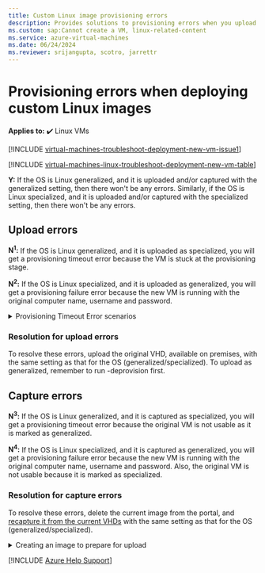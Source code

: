 ```yaml
---
title: Custom Linux image provisioning errors
description: Provides solutions to provisioning errors when you upload or capture a generalized VM image as a specialized Linux VM image or vice versa.
ms.custom: sap:Cannot create a VM, linux-related-content
ms.service: azure-virtual-machines
ms.date: 06/24/2024
ms.reviewer: srijangupta, scotro, jarrettr
---
```

# Provisioning errors when deploying custom Linux images

**Applies to:** :heavy_check_mark: Linux VMs

[!INCLUDE [virtual-machines-troubleshoot-deployment-new-vm-issue1](../../../includes/azure/virtual-machines-troubleshoot-deployment-new-vm-issue1-include.md)]

[!INCLUDE [virtual-machines-linux-troubleshoot-deployment-new-vm-table](../../../includes/azure/virtual-machines-linux-troubleshoot-deployment-new-vm-table.md)]

**Y:** If the OS is Linux generalized, and it is uploaded and/or captured with the generalized setting, then there won't be any errors. Similarly, if the OS is Linux specialized, and it is uploaded and/or captured with the specialized setting, then there won't be any errors.

## Upload errors

**N<sup>1</sup>:** If the OS is Linux generalized, and it is uploaded as specialized, you will get a provisioning timeout error because the VM is stuck at the provisioning stage.

**N<sup>2</sup>:** If the OS is Linux specialized, and it is uploaded as generalized, you will get a provisioning failure error because the new VM is running with the original computer name, username and password.

<details>
  <summary>Provisioning Timeout Error scenarios</summary>

When a Linux Generalized Operating System (OS) is uploaded as Specialized, it may result in a provisioning timeout error, causing the Virtual Machine (VM) to get stuck during provisioning. This issue typically arises due to the fundamental differences in configuration between generalized and specialized images. Here are some possible scenarios and their explanations:

<bold>Scenario 1: Persistent Network Configuration Conflicts </bold>
- **Issue**: Generalized images are designed to remove unique identifiers and specific configurations, making them ready for new deployments. Uploading a generalized image as specialized may cause network conflicts, as persistent network configurations might still exist.
- **Cause**: Residual network settings or DHCP client IDs remain in the image, causing the system to hang as it tries to acquire a new IP address during provisioning.
- **Solution**: Verify and remove any static network configurations or identifiers before uploading the image.

<bold>Scenario 2: SSH Key or Password Reset Errors</bold>
- **Issue**: Generalized images do not retain user-specific configurations like SSH keys or passwords. During provisioning, the VM may attempt to reset these configurations, but the settings are either absent or misconfigured, leading to timeouts.
- **Cause**: Without predefined SSH keys or passwords, the provisioning service is unable to complete the configuration.
- **Solution**: Ensure that the VM configuration includes SSH or password authentication methods compatible with the OS state.

<bold>Scenario 3: Missing Cloud-Init or Waagent Configuration</bold>
- **Issue**: Generalized images require initialization tools (like `cloud-init` or `waagent`) to set up the VM during the first boot. If these configurations are missing or incompatible, provisioning stalls.
- **Cause**: In specialized images, initial setup scripts are already configured, whereas generalized images rely on these initialization tools for configuration.
- **Solution**: Validate that `cloud-init` or `waagent` is properly configured in the image before uploading.

<bold>Scenario 4: System Identity Issues</bold>
- **Issue**: Specialized images retain system-specific identities (hostname, UUIDs, etc.), which are absent in generalized images. During provisioning, the system fails to configure these identifiers properly, causing delays.
- **Cause**: The lack of unique identifiers prevents the VM from fully initializing.
- **Solution**: Ensure all unique identifiers are removed or generalized before uploading.

<bold>Scenario 5: Incompatible Kernel or Module Settings</bold>
- **Issue**: Specialized images may have specific kernel modules or settings enabled that are incompatible with generalized deployment.
- **Cause**: Generalized images typically remove custom kernel settings, while specialized images may retain these, causing issues during provisioning.
- **Solution**: Confirm that the kernel and module settings in the image are compatible with the deployment environment.
</details>


### Resolution for upload errors

To resolve these errors, upload the original VHD, available on premises, with the same setting as that for the OS (generalized/specialized). To upload as generalized, remember to run -deprovision first.

## Capture errors

**N<sup>3</sup>:** If the OS is Linux generalized, and it is captured as specialized, you will get a provisioning timeout error because the original VM is not usable as it is marked as generalized.

**N<sup>4</sup>:** If the OS is Linux specialized, and it is captured as generalized, you will get a provisioning failure error because the new VM is running with the original computer name, username and password. Also, the original VM is not usable because it is marked as specialized.

### Resolution for capture errors

To resolve these errors, delete the current image from the portal, and [recapture it from the current VHDs](/azure/virtual-machines/linux/capture-image) with the same setting as that for the OS (generalized/specialized).

<details>
  <summary>Creating an image to prepare for upload</summary>

# Creating a Linux Image from Disk on Premises for Azure

## Prerequisites
- Access to the Linux machine whose disk you want to image.
- Azure CLI installed on your local machine.
- An Azure account with appropriate permissions to upload images.

## Step-by-Step Guide

<bold>1. Prepare the Linux Machine</bold>
Ensure that the Linux machine is prepared for imaging. This includes stopping unnecessary services and cleaning up temporary files.

```bash
sudo systemctl stop <service-name>
sudo apt-get clean
sudo rm -rf /tmp/*
```

<bold>2. Create a Disk Image Using `dd` </bold>
Use the `dd` command to create an image of the disk. Replace `/dev/sdX` with the appropriate disk identifier.

```bash
sudo dd if=/dev/sdX of=/path/to/output/image.img bs=4M
```

<bold> 3. Compress the Disk Image </bold>
Compress the disk image to save space and reduce upload time.

```sh
gzip /path/to/output/image.img
```

<bold>4. Install Azure CLI</bold>
If not already installed, install the Azure CLI on your local machine.

```bash
curl -sL https://aka.ms/InstallAzureCLIDeb | sudo bash
```

<bold>5. Login to Azure</bold>
Log in to your Azure account using the Azure CLI.

```bash
az login
```

<bold>6. Create a Resource Group (if needed)</bold>
Create a resource group where you will store the image.

```bash
az group create --name <ResourceGroupName> --location <Location>
```

<bold>7. Create a Storage Account</bold>
Create a storage account to upload the image.

```bash
az storage account create --name <StorageAccountName> --resource-group <ResourceGroupName> --location <Location> --sku Standard_LRS
```

<bold>8. Create a Storage Container</bold>
Create a storage container within the storage account.

```bash
az storage container create --account-name <StorageAccountName> --name <ContainerName>
```

<bold>9. Upload the Disk Image to Azure Storage</bold>
Upload the compressed disk image to the storage container.

```bash
az storage blob upload --account-name <StorageAccountName> --container-name <ContainerName> --name image.img.gz --file /path/to/output/image.img.gz
```

<bold>10. Create a Managed Disk from the Uploaded VHD</bold>
Create a managed disk from the uploaded VHD.

```bash
az disk create --resource-group <ResourceGroupName> --name <DiskName> --source https://<StorageAccountName>.blob.core.windows.net/<ContainerName>/image.img.gz
```

<bold>11. Create an Image from the Managed Disk</bold>
Create an image from the managed disk.

```bash
az image create --resource-group <ResourceGroupName> --name <ImageName> --source <DiskName>
```

<bold>12. Verify the Image</bold>
Verify that the image has been created successfully.

```bash
az image show --resource-group <ResourceGroupName> --name <ImageName>
```

## Conclusion
You have now created a Linux image from an on-premises disk and uploaded it to Azure. You can use this image to create new virtual machines in your Azure environment.
</details>

[!INCLUDE [Azure Help Support](../../../includes/azure-help-support.md)]
